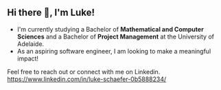 ## Hi there 👋, I'm Luke!

- I'm currently studying a Bachelor of **Mathematical and Computer Sciences** and a Bachelor of **Project Management** at the University of Adelaide.
- As an aspiring software engineer, I am looking to make a meaningful impact!

Feel free to reach out or connect with me on Linkedin. https://www.linkedin.com/in/luke-schaefer-0b5888234/

<!--
**Luke-Schaefer/Luke-Schaefer** is a ✨ _special_ ✨ repository because its `README.md` (this file) appears on your GitHub profile.

Here are some ideas to get you started:

- 🔭 I’m currently working on ...
- 🌱 I’m currently learning ...
- 👯 I’m looking to collaborate on ...
- 🤔 I’m looking for help with ...
- 💬 Ask me about ...
- 📫 How to reach me: ...
- 😄 Pronouns: ...
- ⚡ Fun fact: ...
-->
